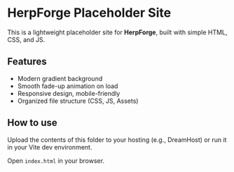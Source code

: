 # HerpForge Placeholder Site

This is a lightweight placeholder site for **HerpForge**, built with simple HTML, CSS, and JS.

## Features
- Modern gradient background
- Smooth fade-up animation on load
- Responsive design, mobile-friendly
- Organized file structure (CSS, JS, Assets)

## How to use
Upload the contents of this folder to your hosting (e.g., DreamHost) or run it in your Vite dev environment.

Open `index.html` in your browser.
